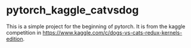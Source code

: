 # pytorch_kaggle_catvsdog
This is a simple project for the beginning of pytorch. It is from the kaggle competition in  https://www.kaggle.com/c/dogs-vs-cats-redux-kernels-edition.
